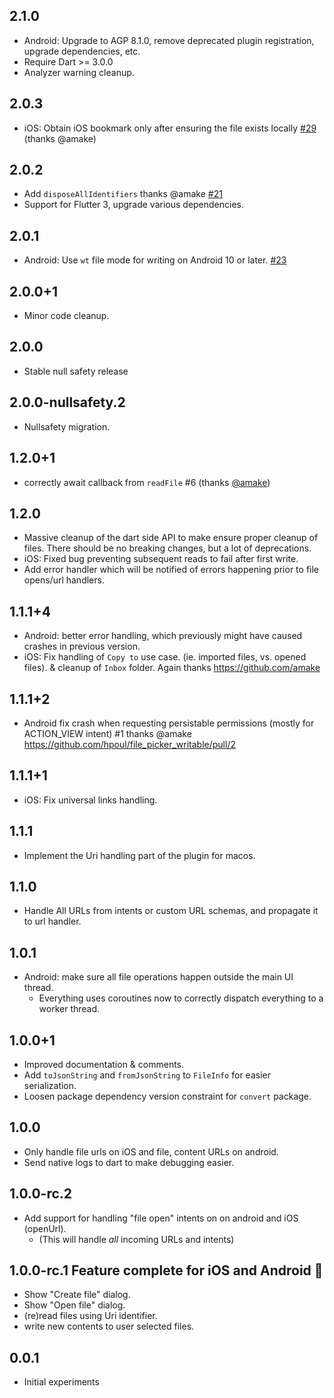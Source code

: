 ## 2.1.0

* Android: Upgrade to AGP 8.1.0, remove deprecated plugin registration, upgrade dependencies, etc.
* Require Dart >= 3.0.0
* Analyzer warning cleanup.

## 2.0.3

* iOS: Obtain iOS bookmark only after ensuring the file exists locally
  [#29](https://github.com/hpoul/file_picker_writable/pull/29) (thanks @amake)

## 2.0.2

* Add `disposeAllIdentifiers` thanks @amake [#21](https://github.com/hpoul/file_picker_writable/pull/21)
* Support for Flutter 3, upgrade various dependencies.

## 2.0.1

* Android: Use `wt` file mode for writing on Android 10 or later.
  [#23](https://github.com/hpoul/file_picker_writable/issues/23)

## 2.0.0+1

* Minor code cleanup.

## 2.0.0

* Stable null safety release

## 2.0.0-nullsafety.2

* Nullsafety migration.

## 1.2.0+1

* correctly await callback from `readFile` #6 (thanks [@amake](https://github.com/amake))

## 1.2.0

* Massive cleanup of the dart side API to make ensure proper cleanup of files.
  There should be no breaking changes, but a lot of deprecations.
* iOS: Fixed bug preventing subsequent reads to fail after first write.
* Add error handler which will be notified of errors happening prior to 
  file opens/url handlers.

## 1.1.1+4

* Android: better error handling, which previously might have caused crashes in previous version.
* iOS: Fix handling of `Copy to` use case. (ie. imported files, vs. opened files).
       & cleanup of `Inbox` folder. Again thanks https://github.com/amake

## 1.1.1+2

* Android fix crash when requesting persistable permissions (mostly for ACTION_VIEW intent) #1
  thanks @amake https://github.com/hpoul/file_picker_writable/pull/2

## 1.1.1+1

* iOS: Fix universal links handling.

## 1.1.1

* Implement the Uri handling part of the plugin for macos.

## 1.1.0

* Handle All URLs from intents or custom URL schemas, and propagate it to url handler.

## 1.0.1

* Android: make sure all file operations happen outside the main UI thread.
  * Everything uses coroutines now to correctly dispatch everything to a worker thread.

## 1.0.0+1

* Improved documentation & comments.
* Add `toJsonString` and `fromJsonString` to `FileInfo` for easier serialization.
* Loosen package dependency version constraint for `convert` package.

## 1.0.0

* Only handle file urls on iOS and file, content URLs on android.
* Send native logs to dart to make debugging easier.

## 1.0.0-rc.2

* Add support for handling "file open" intents on on android and iOS (openUrl).
  * (This will handle *all* incoming URLs and intents)

## 1.0.0-rc.1 Feature complete for iOS and Android 🎉️

* Show "Create file" dialog.
* Show "Open file" dialog.
* (re)read files using Uri identifier.
* write new contents to user selected files.

## 0.0.1

* Initial experiments
